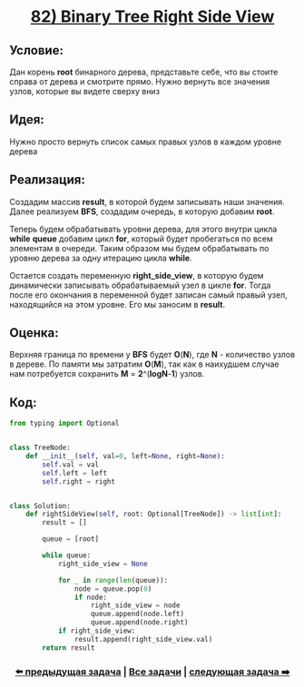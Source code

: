 <div align='center'>
<h1><a href='https://leetcode.com/problems/binary-tree-right-side-view/description/'><strong>82) Binary Tree Right Side View</strong></a></h1>
</div>

## **Условие:**

Дан корень **root** бинарного дерева, представьте себе, что вы стоите справа от дерева и смотрите прямо. Нужно вернуть все значения узлов, которые вы видете сверху вниз

## **Идея:**

Нужно просто вернуть список самых правых узлов в каждом уровне дерева

## **Реализация:**

Создадим массив **result**, в которой будем записывать наши значения. Далее реализуем **BFS**, создадим очередь, в которую добавим **root**.

Теперь будем обрабатывать уровни дерева, для этого внутри цикла **while** **queue** добавим цикл **for**, который будет пробегаться по всем элементам в очереди. Таким образом мы будем обрабатывать по уровню дерева за одну итерацию цикла **while**.

Остается создать переменную **right_side_view**, в которую будем динамически записывать обрабатываемый узел в цикле **for**. Тогда после его окончания в переменной будет записан самый правый узел, находящийся на этом уровне. Его мы заносим в **result**.



## **Оценка:**

Верхняя граница по времени у **BFS** будет **O**(**N**), где **N** - количество узлов в дереве. По памяти мы затратим **O**(**M**), так как в наихудшем случае нам потребуется сохранить **M** = **2**^(**logN**-**1**) узлов.

## Код:
```python
from typing import Optional


class TreeNode:
    def __init__(self, val=0, left=None, right=None):
        self.val = val
        self.left = left
        self.right = right


class Solution:
    def rightSideView(self, root: Optional[TreeNode]) -> list[int]:
        result = []

        queue = [root]

        while queue:
            right_side_view = None

            for _ in range(len(queue)):
                node = queue.pop(0)
                if node:
                    right_side_view = node
                    queue.append(node.left)
                    queue.append(node.right)
            if right_side_view:
                result.append(right_side_view.val)
        return result

```

<div align='center'><h3><a href='https://github.com/TAskMAster339/PythonAlgorithms/tree/main/81.Lowest%20Common%20Ancestor%20of%20a%20Binary%20Tree'>⬅️ предыдущая задача</a>&nbsp;|&nbsp;<a href='https://github.com/TAskMAster339/PythonAlgorithms/tree/main/README.md'>Все задачи</a>&nbsp;|&nbsp;<a href='https://github.com/TAskMAster339/PythonAlgorithms/tree/main/83.Average%20of%20Levels%20in%20Binary%20Tree'>следующая задача ➡️</a></h3></div>